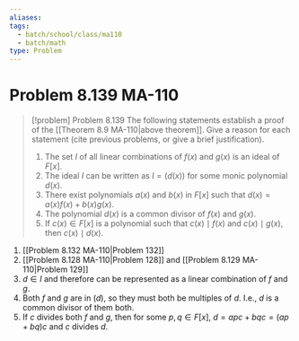 ```yaml
---
aliases: 
tags:
  - batch/school/class/ma110
  - batch/math
type: Problem
---
```

# Problem 8.139 MA-110

> [!problem] Problem 8.139
> The following statements establish a proof of the [[Theorem 8.9 MA-110|above theorem]]. Give a reason for each statement (cite previous problems, or give a brief justification).
> 1. The set $I$ of all linear combinations of $f(x)$ and $g(x)$ is an ideal of $F[x]$.
> 2. The ideal $I$ can be written as $I=(d(x))$ for some monic polynomial $d(x)$.
> 3. There exist polynomials $a(x)$ and $b(x)$ in $F[x]$ such that $d(x)=a(x)f(x)+b(x)g(x)$.
> 4. The polynomial $d(x)$ is a common divisor of $f(x)$ and $g(x)$.
> 5. If $c(x) \in F[x]$ is a polynomial such that $c(x)\mid f(x)$ and $c(x)\mid g(x)$, then $c(x)\mid d(x)$.

1. [[Problem 8.132 MA-110|Problem 132]]
2. [[Problem 8.128 MA-110|Problem 128]] and [[Problem 8.129 MA-110|Problem 129]]
3. $d \in I$ and therefore can be represented as a linear combination of $f$ and $g$.
4. Both $f$ and $g$ are in $(d)$, so they must both be multiples of $d$. I.e., $d$ is a common divisor of them both.
5. If $c$ divides both $f$ and $g$, then for some $p,q \in F[x]$, $d=apc+bqc=(ap+bq)c$ and $c$ divides $d$.
